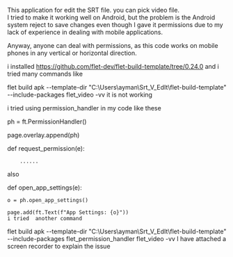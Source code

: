This  application for edit the SRT file. you can pick video file.  
I tried to make it working well on Android, but the problem is the Android system reject to save changes even though I gave it permissions due to my lack of experience in dealing with mobile applications.  

Anyway, anyone can deal with permissions, as this code works on mobile phones in any vertical or horizontal direction.  

i installed https://github.com/flet-dev/flet-build-template/tree/0.24.0
 and i tried many commands like  
 
flet build apk --template-dir "C:\Users\ayman\Srt_V_EdIt\flet-build-template" --include-packages  flet_video -vv 
it is not working  

i tried using permission_handler in my code like these  

ph = ft.PermissionHandler()  

page.overlay.append(ph)  

def request_permission(e):  

        ......  
        
also  

def open_app_settings(e):  

    o = ph.open_app_settings()  
    
    page.add(ft.Text(f"App Settings: {o}"))  
    i tried  another command  
       
flet build apk --template-dir "C:\Users\ayman\Srt_V_EdIt\flet-build-template" --include-packages flet_permission_handler flet_video -vv
I have attached a screen recorder to explain the issue
